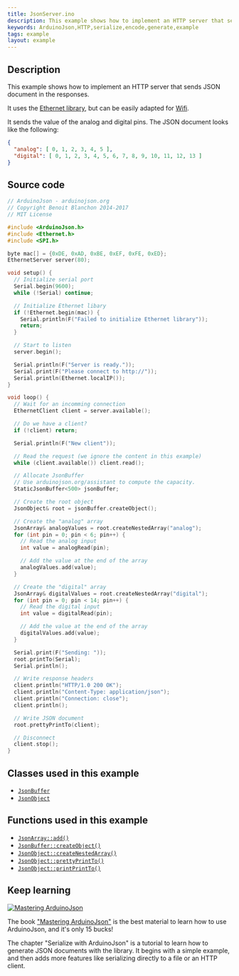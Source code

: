 ```yaml
---
title: JsonServer.ino
description: This example shows how to implement an HTTP server that sends JSON document in the responses.
keywords: ArduinoJson,HTTP,serialize,encode,generate,example
tags: example
layout: example
---
```


## Description

This example shows how to implement an HTTP server that sends JSON document in the responses.

It uses the [Ethernet library](https://www.arduino.cc/en/Reference/Ethernet), but can be easily adapted for [Wifi](https://www.arduino.cc/en/Reference/WiFi).

It sends the value of the analog and digital pins.
The JSON document looks like the following:

```json
{
  "analog": [ 0, 1, 2, 3, 4, 5 ],
  "digital": [ 0, 1, 2, 3, 4, 5, 6, 7, 8, 9, 10, 11, 12, 13 ]
}
```

## Source code

```c++
// ArduinoJson - arduinojson.org
// Copyright Benoit Blanchon 2014-2017
// MIT License

#include <ArduinoJson.h>
#include <Ethernet.h>
#include <SPI.h>

byte mac[] = {0xDE, 0xAD, 0xBE, 0xEF, 0xFE, 0xED};
EthernetServer server(80);

void setup() {
  // Initialize serial port
  Serial.begin(9600);
  while (!Serial) continue;

  // Initialize Ethernet libary
  if (!Ethernet.begin(mac)) {
    Serial.println(F("Failed to initialize Ethernet library"));
    return;
  }

  // Start to listen
  server.begin();

  Serial.println(F("Server is ready."));
  Serial.print(F("Please connect to http://"));
  Serial.println(Ethernet.localIP());
}

void loop() {
  // Wait for an incomming connection
  EthernetClient client = server.available();

  // Do we have a client?
  if (!client) return;

  Serial.println(F("New client"));

  // Read the request (we ignore the content in this example)
  while (client.available()) client.read();

  // Allocate JsonBuffer
  // Use arduinojson.org/assistant to compute the capacity.
  StaticJsonBuffer<500> jsonBuffer;

  // Create the root object
  JsonObject& root = jsonBuffer.createObject();

  // Create the "analog" array
  JsonArray& analogValues = root.createNestedArray("analog");
  for (int pin = 0; pin < 6; pin++) {
    // Read the analog input
    int value = analogRead(pin);

    // Add the value at the end of the array
    analogValues.add(value);
  }

  // Create the "digital" array
  JsonArray& digitalValues = root.createNestedArray("digital");
  for (int pin = 0; pin < 14; pin++) {
    // Read the digital input
    int value = digitalRead(pin);

    // Add the value at the end of the array
    digitalValues.add(value);
  }

  Serial.print(F("Sending: "));
  root.printTo(Serial);
  Serial.println();

  // Write response headers
  client.println("HTTP/1.0 200 OK");
  client.println("Content-Type: application/json");
  client.println("Connection: close");
  client.println();

  // Write JSON document
  root.prettyPrintTo(client);

  // Disconnect
  client.stop();
}
```

## Classes used in this example

* [`JsonBuffer`]({{site.baseurl}}/api/jsonbuffer/)
* [`JsonObject`]({{site.baseurl}}/api/jsonobject/)

## Functions used in this example

* [`JsonArray::add()`]({{site.baseurl}}/api/jsonarray/add/)
* [`JsonBuffer::createObject()`]({{site.baseurl}}/api/jsonbuffer/createobject/)
* [`JsonObject::createNestedArray()`]({{site.baseurl}}/api/jsonobject/createnestedarray/)
* [`JsonObject::prettyPrintTo()`]({{site.baseurl}}/api/jsonobject/prettyprintto/)
* [`JsonObject::printPrintTo()`]({{site.baseurl}}/api/jsonobject/printprintto/)

## Keep learning

<a href="https://leanpub.com/arduinojson/"><img src="{{site.baseurl}}/images/cover200.png" class="float-right" alt="Mastering ArduinoJson"></a>

The book ["Mastering ArduinoJson"](https://leanpub.com/arduinojson/) is the best material to learn how to use ArduinoJson, and it's only 15 bucks!

The chapter "Serialize with ArduinoJson" is a tutorial to learn how to generate JSON documents with the library. It begins with a simple example, and then adds more features like serializing directly to a file or an HTTP client.